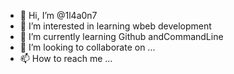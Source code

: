 - 👋 Hi, I’m @1l4a0n7
- 👀 I’m interested in learning wbeb development 
- 🌱 I’m currently learning Github andCommandLine
- 💞️ I’m looking to collaborate on ...
- 📫 How to reach me ...

<!---
1l4a0n7/1l4a0n7 is a ✨ special ✨ repository because its `README.md` (this file) appears on your GitHub profile.
You can click the Preview link to take a look at your changes.
--->
